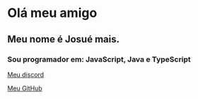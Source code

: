 # Olá meu amigo

<h2>Meu nome é Josué mais.</h2>

<h3>Sou programador em: JavaScript, Java e TypeScript</h3>

<a href="https://discord.gg/Cs3b2KPwFb">Meu discord</a>

<a href="#">Meu GitHub</a>
<!---
JosueHTML2/JosueHTML2 is a ✨ special ✨ repository because its `README.md` (this file) appears on your GitHub profile.
You can click the Preview link to take a look at your changes.
--->

  
